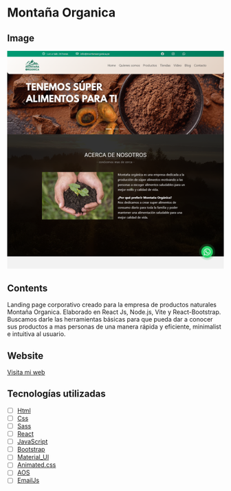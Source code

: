 # Montaña Organica

## Image

![Alt text](src/assets/images/montana_organica_screenshot.png)

## Contents

Landing page corporativo creado para la empresa de productos naturales Montaña Organica. Elaborado en React Js, Node.js, Vite y React-Bootstrap.
 Buscamos darle las herramientas básicas para que pueda dar a conocer sus productos a mas personas de una manera rápida y eficiente, minimalist e intuitiva al usuario.

## Website

[Visita mi web](https://montanaorganicaperu.netlify.app/)

## Tecnologías utilizadas

- [ ] [Html](Html)
- [ ] [Css](Css)
- [ ] [Sass](Sass)
- [ ] [React](React)
- [ ] [JavaScript](JavaScript)
- [ ] [Bootstrap](Bootstrap)
- [ ] [Material_UI](Material-UI)
- [ ] [Animated.css](Animated.css)
- [ ] [AOS](AOS-Scroll-Animation)
- [ ] [EmailJs](EmailJs)
